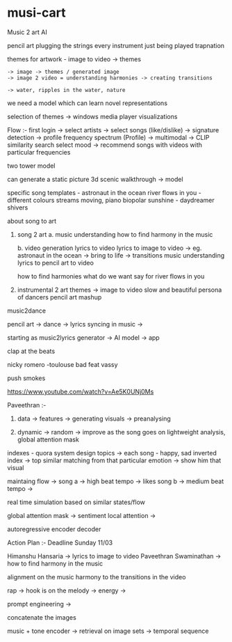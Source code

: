 # musi-cart
Music 2 art AI

pencil art
plugging the strings 
every instrument just being played
trapnation

themes for artwork - image to video -> themes

    -> image -> themes / generated image
    -> image 2 video = understanding harmonies -> creating transitions

    -> water, ripples in the water, nature

we need a model which can learn novel representations 

selection of themes -> windows media player visualizations

Flow :-
first login -> select artists -> select songs (like/dislike) -> signature detection -> profile frequency spectrum (Profile) -> multimodal -> CLIP similarity search
select mood -> recommend songs with videos with particular frequencies 

two tower model

can generate a static picture 3d scenic walkthrough -> model

specific song templates - astronaut in the ocean
river flows in you - different colours streams moving, piano
biopolar sunshine - daydreamer
shivers

about song to art

1. song 2 art
    a. music understanding
    how to find harmony in the music

    b. video generation
    lyrics to video
    lyrics to image to video -> eg. astronaut in the ocean -> bring to life -> transitions music understanding
    lyrics to pencil art to video

    how to find harmonies
    what do we want say for river flows in you
2. instrumental 2 art
    themes -> image to video
    slow and beautiful
persona of dancers
pencil art
mashup

music2dance


pencil art -> dance -> lyrics syncing in music -> 


starting as music2lyrics generator -> AI model -> app 


clap at the beats


nicky romero -toulouse
bad feat vassy

push smokes 


https://www.youtube.com/watch?v=Ae5K0UNj0Ms

Paveethran :-

1. data -> features -> generating visuals -> preanalysing

2. dynamic -> random -> improve as the song goes on
lightweight analysis, global attention mask


indexes - quora system design topics -> each song - happy, sad
inverted index -> top similar matching from that particular emotion -> show him that visual

maintaing flow ->
song a -> high beat tempo -> likes
song b -> medium beat tempo -> 


real time simulation based on similar states/flow

global attention mask -> sentiment
local attention -> 

autoregressive encoder decoder



Action Plan :- Deadline Sunday 11/03

Himanshu Hansaria
    -> lyrics to image to video 
Paveethran Swaminathan
    -> how to find harmony in the music




alignment on the music harmony to the transitions in the video

rap -> hook is on the melody -> energy -> 

prompt engineering -> 

concatenate the images 

music + tone encoder ->  retrieval on image sets -> temporal sequence
